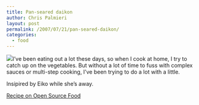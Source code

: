 ```yaml
---
title: Pan-seared daikon
author: Chris Palmieri
layout: post
permalink: /2007/07/21/pan-seared-daikon/
categories:
  - food
---
```

[![][1]][2]I&#8217;ve been eating out a lot these days, so when I cook at home, I try to catch up on the vegetables. But without a lot of time to fuss with complex sauces or multi-step cooking, I&#8217;ve been trying to do a lot with a little.

Insipired by Eiko while she&#8217;s away.

[Recipe on Open Source Food][3]

 [1]: http://farm2.static.flickr.com/1407/862258889_c3b144d729_m.jpg
 [2]: http://www.flickr.com/photos/cpalmieri/862258889/ "pan seared daikon"
 [3]: http://www.opensourcefood.com/people/cpalmieri/recipes/pan-fried-daikon-slices/
